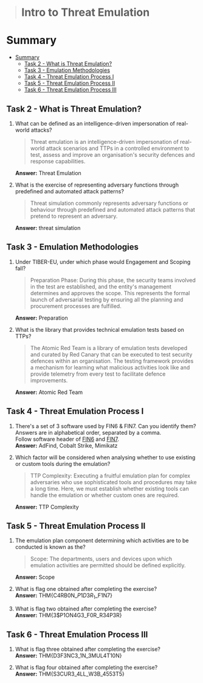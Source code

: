 > # Intro to Threat Emulation

# Summary
<!-- TOC -->

- [Summary](#summary)
    - [Task 2 - What is Threat Emulation?](#task-2---what-is-threat-emulation)
    - [Task 3 - Emulation Methodologies](#task-3---emulation-methodologies)
    - [Task 4 - Threat Emulation Process I](#task-4---threat-emulation-process-i)
    - [Task 5 - Threat Emulation Process II](#task-5---threat-emulation-process-ii)
    - [Task 6 - Threat Emulation Process III](#task-6---threat-emulation-process-iii)

<!-- /TOC -->

## Task 2 - What is Threat Emulation?
1. What can be defined as an intelligence-driven impersonation of real-world attacks?<br>
    > Threat emulation is an intelligence-driven impersonation of real-world attack scenarios and TTPs in a controlled environment to test, assess and improve an organisation's security defences and response capabilities.

    **Answer:** Threat Emulation

1. What is the exercise of representing adversary functions through predefined and automated attack patterns?<br>
    > Threat simulation commonly represents adversary functions or behaviour through predefined and automated attack patterns that pretend to represent an adversary. 

    **Answer:** threat simulation

## Task 3 - Emulation Methodologies
1. Under TIBER-EU, under which phase would Engagement and Scoping fall?<br>
    > Preparation Phase: During this phase, the security teams involved in the test are established, and the entity's management determines and approves the scope. This represents the formal launch of adversarial testing by ensuring all the planning and procurement processes are fulfilled.

    **Answer:** Preparation

1. What is the library that provides technical emulation tests based on TTPs?<br>
    > The Atomic Red Team is a library of emulation tests developed and curated by Red Canary that can be executed to test security defences within an organisation. The testing framework provides a mechanism for learning what malicious activities look like and provide telemetry from every test to facilitate defence improvements.

    **Answer:** Atomic Red Team

## Task 4 - Threat Emulation Process I
1. There's a set of 3 software used by FIN6 & FIN7. Can you identify them? Answers are in alphabetical order, separated by a comma.<br>
    Follow software header of [FIN6](https://attack.mitre.org/groups/G0037/) and [FIN7](https://attack.mitre.org/groups/G0046/).<br>
    **Answer:** AdFind, Cobalt Strike, Mimikatz

1. Which factor will be considered when analysing whether to use existing or custom tools during the emulation?<br>
    > TTP Complexity: Executing a fruitful emulation plan for complex adversaries who use sophisticated tools and procedures may take a long time. Here, we must establish whether existing tools can handle the emulation or whether custom ones are required.

    **Answer:** TTP Complexity

## Task 5 - Threat Emulation Process II
1. The emulation plan component determining which activities are to be conducted is known as the?<br>
    > Scope: The departments, users and devices upon which emulation activities are permitted should be defined explicitly.

    **Answer:** Scope

1. What is flag one obtained after completing the exercise?<br>
    **Answer:** THM{C4RB0N_$P1D3R_1$_F1N7}

1. What is flag two obtained after completing the exercise?<br>
    **Answer:** THM{3$P1ON4G3_F0R_R34P3R}

## Task 6 - Threat Emulation Process III
1.  What is flag three obtained after completing the exercise?<br>
    **Answer:** THM{D3F3NC3_1N_3MUL4T10N}

1. What is flag four obtained after completing the exercise?<br>
    **Answer:** THM{S3CUR3_4LL_W3B_4553T5}


